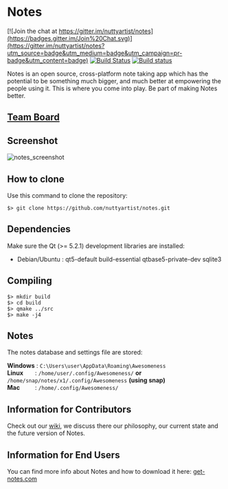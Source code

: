# Notes

[![Join the chat at https://gitter.im/nuttyartist/notes](https://badges.gitter.im/Join%20Chat.svg)](https://gitter.im/nuttyartist/notes?utm_source=badge&utm_medium=badge&utm_campaign=pr-badge&utm_content=badge)
[![Build Status](https://travis-ci.org/nuttyartist/notes.svg?branch=dev)](https://travis-ci.org/nuttyartist/notes)
[![Build status](https://ci.appveyor.com/api/projects/status/rgque4o6x2y0i92i?svg=true)](https://ci.appveyor.com/project/nuttyartist/notes)

Notes is an open source, cross-platform note taking app which has the potential to be something much bigger, and much better at empowering the people using it.
This is where you come into play. Be part of making Notes better.

## [Team Board](http://www.get-notes.com/team-board)

## Screenshot
![notes_screenshot](https://user-images.githubusercontent.com/16375940/29837038-bc4e58a4-8cff-11e7-9fb1-692e9948c33c.png)


## How to clone
Use this command to clone the repository:

```shell
$> git clone https://github.com/nuttyartist/notes.git
```

## Dependencies
Make sure the Qt (>= 5.2.1) development libraries are installed:

- Debian/Ubuntu : qt5-default build-essential qtbase5-private-dev sqlite3

## Compiling

```shell
$> mkdir build
$> cd build
$> qmake ../src
$> make -j4
```

## Notes

The notes database and settings file are stored:

**Windows** : ```C:\Users\user\AppData\Roaming\Awesomeness```  
**Linux** &nbsp;&nbsp;&nbsp;&nbsp;&nbsp;&nbsp;: ```/home/user/.config/Awesomeness/``` **or** ```/home/snap/notes/x1/.config/Awesomeness``` **(using snap)**  
**Mac** &nbsp;&nbsp;&nbsp;&nbsp;&nbsp;&nbsp;&nbsp;&nbsp;: ```/home/.config/Awesomeness/```  

## Information for Contributors

Check out our [wiki](https://github.com/nuttyartist/notes/wiki), we discuss there our philosophy, our current state and the future version of Notes.

## Information for End Users

You can find more info about Notes and how to download it here: <a href="http://get-notes.com" target="_blank">get-notes.com</a>
